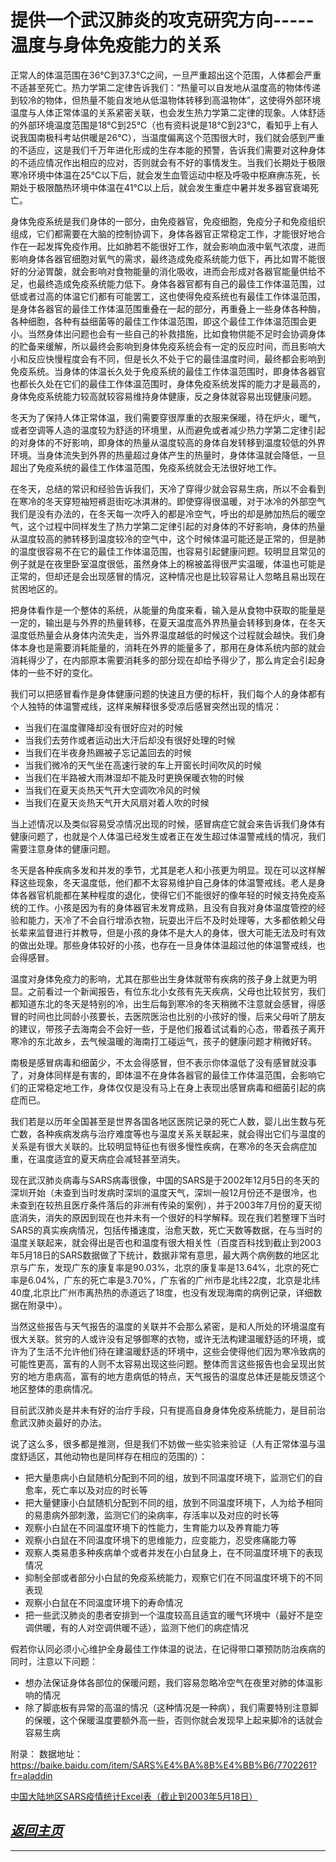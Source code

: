 提供一个武汉肺炎的攻克研究方向-----温度与身体免疫能力的关系
==================================================================
正常人的体温范围在36℃到37.3℃之间，一旦严重超出这个范围，人体都会严重不适甚至死亡。热力学第二定律告诉我们：“热量可以自发地从温度高的物体传递到较冷的物体，但热量不能自发地从低温物体转移到高温物体”，这使得外部环境温度与人体正常体温的关系紧密关联，也会发生热力学第二定律的现象。人体舒适的外部环境温度范围是18℃到25℃（也有资料说是18℃到23℃，看知乎上有人说我国南极科考站供暖是26℃），当温度偏离这个范围很大时，我们就会感到严重的不适应，这是我们千万年进化形成的生存本能的预警，告诉我们需要对这种身体的不适应情况作出相应的应对，否则就会有不好的事情发生。当我们长期处于极限寒冷环境中体温在25℃以下后，就会发生血管运动中枢及呼吸中枢麻痹冻死，长期处于极限酷热环境中体温在41℃以上后，就会发生重症中暑并发多器官衰竭死亡。

身体免疫系统是我们身体的一部分，由免疫器官，免疫细胞，免疫分子和免疫组织组成，它们都需要在大脑的控制协调下，身体各器官正常稳定工作，才能很好地合作在一起发挥免疫作用。比如肺若不能很好工作，就会影响血液中氧气浓度，进而影响身体各器官细胞对氧气的需求，最终造成免疫系统能力低下，再比如胃不能很好的分泌胃酸，就会影响对食物能量的消化吸收，进而会形成对各器官能量供给不足，也最终造成免疫系统能力低下。身体各器官都有自己的最佳工作体温范围，过低或者过高的体温它们都有可能罢工，这也使得免疫系统也有最佳工作体温范围，是身体各器官的最佳工作体温范围重叠在一起的部分，再重叠上一些身体各种酶，各种细胞，各种有益细菌等的最佳工作体温范围，即这个最佳工作体温范围会更小。当然身体出问题也会有一些自己的补救措施，比如食物供能不足时会协调身体的贮备来缓解，所以最终会影响到身体免疫系统会有一定的反应时间，而且影响大小和反应快慢程度会有不同，但是长久不处于它的最佳温度时间，最终都会影响到免疫系统。当身体的体温长久处于免疫系统的最佳工作体温范围时，即身体各器官也都长久处在它们的最佳工作体温范围时，身体免疫系统发挥的能力才是最高的，身体免疫系统能力较高就较容易维持身体健康，反之身体就容易出现健康问题。

冬天为了保持人体正常体温，我们需要穿很厚重的衣服来保暖，待在炉火，暖气，或者空调等人造的温度较为舒适的环境里，从而避免或者减少热力学第二定律引起的对身体的不好影响，即身体的热量从温度较高的身体自发转移到温度较低的外界环境。当身体流失到外界的热量超过身体产生的热量时，身体体温就会降低，一旦超出了免疫系统的最佳工作体温范围，免疫系统就会无法很好地工作。

在冬天，总结的常识和经验告诉我们，天冷了穿得少就会容易生病，所以不会看到在寒冷的冬天穿短袖短裤逛街吃冰淇淋的。即使穿得很温暖，对于冰冷的外部空气我们是没有办法的，在冬天每一次呼入的都是冷空气，呼出的却是肺加热后的暖空气，这个过程中同样发生了热力学第二定律引起的对身体的不好影响，身体的热量从温度较高的肺转移到温度较冷的空气中，这个时候体温可能还是正常的，但是肺的温度很容易不在它的最佳工作体温范围，也容易引起健康问题。较明显且常见的例子就是在夜里卧室温度很低，虽然身体上的棉被盖得很严实温暖，体温也可能是正常的，但却还是会出现感冒的情况，这种情况也是比较容易让人忽略且易出现在贫困地区的。

把身体看作是一个整体的系统，从能量的角度来看，输入是从食物中获取的能量是一定的，输出是与外界的热量转移，在夏天温度高外界热量会转移到身体，在冬天温度低热量会从身体内流失走，当外界温度越低的时候这个过程就会越快。我们身体本身也是需要消耗能量的，消耗在外界的能量多了，那用在身体系统内部的就会消耗得少了，在内部原本需要消耗多的部分现在却给予得少了，那么肯定会引起身体的一些不好的变化。

我们可以把感冒看作是身体健康问题的快速且方便的标杆，我们每个人的身体都有个人独特的体温警戒线，这样来解释很多受凉后感冒突然出现的情况：

- 当我们在温度骤降却没有很好应对的时候
- 当我们去劳作或者运动出大汗后却没有很好处理的时候
- 当我们在半夜身热踢被子忘记盖回去的时候
- 当我们微冷的天气坐在高速行驶的车上开窗长时间吹风的时候
- 当我们在半路被大雨淋湿却不能及时更换保暖衣物的时候
- 当我们在夏天炎热天气开大空调吹冷风的时候
- 当我们在夏天炎热天气开大风扇对着人吹的时候

当上述情况以及类似容易受凉情况出现的时候，感冒病症它就会来告诉我们身体有健康问题了，也就是个人体温已经发生或者正在发生超过体温警戒线的情况，我们需要注意身体的健康问题。

冬天是各种疾病多发和并发的季节，尤其是老人和小孩更为明显。现在可以这样解释这些现象，冬天温度低，他们都不太容易维护自己身体的体温警戒线。老人是身体各器官机能都在某种程度的退化，使得它们不能很好的像年轻的时候支持免疫系统的工作。小孩是因为有的身体器官未发育成熟，且没有自我对身体温度管控的经验和能力，天冷了不会自行增添衣物，玩耍出汗后不及时处理等，大多都依赖父母长辈来监督进行并教导，但是小孩的身体不是大人的身体，很大可能无法及时有效的做出处理。那些身体较好的小孩，也存在一旦身体体温超过他的体温警戒线，也会得感冒。

温度对身体免疫力的影响，尤其在那些出生身体就带有疾病的孩子身上就更为明显。之前看过一个新闻报告，有位东北小女孩有先天疾病，父母也比较贫穷，我们都知道东北的冬天是特别的冷，出生后每到寒冷的冬天稍微不注意就会感冒，得感冒的时间也比同龄小孩要长，去医院医治也比别的小孩好的慢，后来父母听了朋友的建议，带孩子去海南会不会好一些，于是他们报着试试看的心态，带着孩子离开寒冷的东北故乡，去气候温暖的海南打工碰运气，孩子的健康问题才稍微好转。

南极是感冒病毒和细菌少，不太会得感冒，但不表示你体温低了没有感冒就没事了，对身体同样是有害的，即体温不在身体各器官的最佳工作体温范围，会影响它们的正常稳定地工作，身体仅仅是没有马上在身上表现出感冒病毒和细菌引起的病症而已。

我们若是以历年全国甚至是世界各国各地区医院记录的死亡人数，婴儿出生数与死亡数，各种疾病发病与治疗难度等也与温度关系关联起来，就会得出它们与温度的关系是有很大关联的。比较明显特征也有很多慢性疾病，在寒冷的冬天会病症加重，在温度适宜的夏天病症会减轻甚至消失。

现在武汉肺炎病毒与SARS病毒很像，中国的SARS是于2002年12月5日的冬天的深圳开始（未查到当时发病时深圳的温度天气，深圳一般12月份还不是很冷，也未查到在较热且医疗条件落后的非洲有传染的案例），并于2003年7月份的夏天彻底消失，消失的原因到现在也并未有一个很好的科学解释。现在我们若整理下当时SARS的真实疾病情况，包括传播速度，治愈天数，死亡天数等数据，在与当时的温度关联起来，就会得出是否也和温度有很大相关性（百度百科找到截止到2003年5月18日的SARS数据做了下统计，数据非常有意思，最大两个病例数的地区北京与广东，发现广东的康复率是90.03%，北京的康复率是13.64%，北京的死亡率是6.04%，广东的死亡率是3.70%，广东省的广州市是北纬22度，北京是北纬40度,北京比广州市离热热的赤道远了18度，也没有发现海南的病例记录，详细数据在附录中）。

当然这些报告与天气报告的温度的关联并不会那么紧密，是和人所处的环境温度有很大关联。贫穷的人或许没有足够御寒的衣物，或许无法构建温暖舒适的环境，或许为了生活不允许他们待在建温暖舒适的环境中，这些会使得他们因为寒冷致病的可能性更高，富有的人则不太容易出现这些问题。整体而言这些报告也会呈现出贫穷的地方患病高，富有的地方患病低的特点，天气报告的温度总体还是能反馈这个地区整体的患病情况。

目前武汉肺炎是并未有好的治疗手段，只有提高自身身体免疫系统能力，是目前治愈武汉肺炎最好的办法。


说了这么多，很多都是推测，但是我们不妨做一些实验来验证（人有正常体温与温度舒适区，其他动物也是同样存在相应的范围的）：

- 把大量患病小白鼠随机分配到不同的组，放到不同温度环境下，监测它们的自愈率，死亡率以及对应的时长等
- 把大量健康小白鼠随机分配到不同的组，放到不同温度环境下，人为给予相同的易患病外部刺激，监测它们的染病率，存活率以及对应的时长等
- 观察小白鼠在不同温度环境下的性能力，生育能力以及养育能力等
- 观察小白鼠在不同温度环境下的思维能力，应变能力，忍受疼痛能力等
- 观察人类易患多种疾病单个或者并发在小白鼠身上，在不同温度环境下的表现情况
- 抑制全部或者部分小白鼠的免疫系统能力，观察它们在不同温度环境下的不同表现
- 观察小白鼠在不同温度环境下的寿命情况
- 把一些武汉肺炎的患者安排到一个温度较高且适宜的暖气环境中（最好不是空调供暖，有的人对空调供暖不适），监测下他们的病症情况


假若你认同必须小心维护全身最佳工作体温的说法，在记得带口罩预防防治疾病的同时，注意以下问题：

- 想办法保证身体各部位的保暖问题，我们容易忽略冷空气在夜里对肺的体温影响的情况
- 除了脚底板有异常的高温的情况（这种情况是一种病），我们需要特别注意脚的保暖，这个保暖温度要额外高一些，否则你就会发现早上起来脚冷的话就会容易生病


附录：
数据地址：https://baike.baidu.com/item/SARS%E4%BA%8B%E4%BB%B6/7702261?fr=aladdin

[中国大陆地区SARS疫情统计Excel表（截止到2003年5月18日）](./SARS_China.xlsx)


[*返回主页*](.)
------------------------------------------------------------------


***
